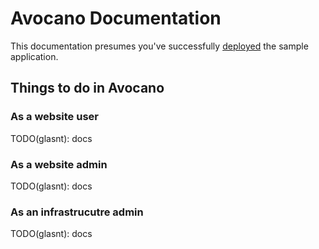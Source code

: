 # Avocano Documentation

This documentation presumes you've successfully [deployed](../README.md#launch) the sample application. 


## Things to do in Avocano

### As a website user

TODO(glasnt): docs

### As a website admin

TODO(glasnt): docs

### As an infrastrucutre admin

TODO(glasnt): docs